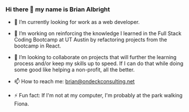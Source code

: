 ### Hi there 👋 my name is Brian Albright


- 🔭 I’m currently looking for work as a web developer.

- 🌱 I’m working on reinforcing the knowledge I learned in the Full Stack Coding Bootcamp at UT Austin by refactoring projects from the bootcamp in React. 

- 👯 I’m looking to collaborate on projects that will further the learning process and/or keep my skills up to speed. If I can do that while doing some good like helping a non-profit, all the better. 

- 📫 How to reach me: brian@ondeckconsulting.net

- ⚡ Fun fact: If I'm not at my computer, I'm probably at the park walking Fiona. 

